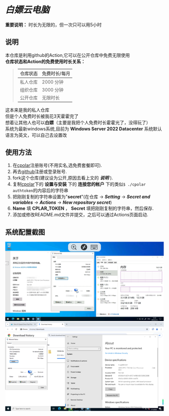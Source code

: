 ﻿# *白嫖云电脑*
**重要说明：** 时长为无限的，但一次只可以用5小时
## 说明
本仓库是利用github的Action,它可以在公开仓库中免费无限使用   
**仓库状态和Action的免费使用时长关系：**
> | 仓库状态 | 免费时长/每月 |
> | -------  | ------------- |
> | 私人仓库  |    2000 分钟  |
> | 组织仓库  |   3000 分钟   |
> | 公开仓库  |    无限时长   |  

这本来是我的私人仓库  
但是个人免费时长被我花3天霍霍完了  
想着让其他人也可以**白嫖**（主要是我把个人免费时长霍霍光了，没得玩了）  
系统为最新windows系统,目前为 **Windows Server 2022 Datacenter** 系统默认语言为英文，可以自己去设置改
## 使用方法
1. 在[cpolar](https://dashboard.cpolar.com/)注册账号(不用实名,选免费套餐即可).
2. 再去[github](https://github.com/)注册或登录账号.
3. fork这个仓库(建议设为公开,原因去看上文的 ***说明*** ).
4. 复制[cpolar](https://dashboard.cpolar.com/get-started)下的 **设置与安装** 下的 **连接您的帐户** 下的类似``` $ ./cpolar authtoken ```的内容后的字符串
5. 把刚刚复制的字符串设置为"**secret**"(在仓库 -> ***Setting*** -> ***Secret and variables*** -> ***Actions*** -> ***New repository secret***)
6. **Name** 填 **CPLAR_TOKEN** ， **Secret** 填把刚刚复制的字符串，然后保存.
7. 添加或修改README.md文件并提交，之后可以通过Actions页面启动.


## 系统配置截图

![效果图1](/images/1.jpg)
![效果图2](/images/2.png)
